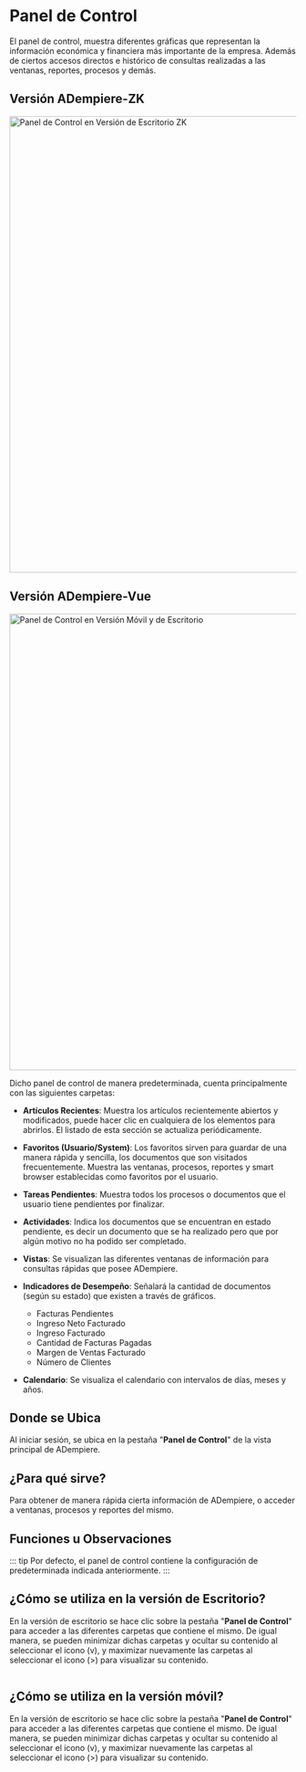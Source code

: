 # Panel de Control

El panel de control, muestra diferentes gráficas que representan la información económica y financiera más importante de la empresa. Además de ciertos accesos directos e histórico de consultas realizadas a las ventanas, reportes, procesos y demás.

## Versión ADempiere-ZK

<img :src="$withBase('/images/components/dashboard/zk-desktop-version-dashboard.png')" alt="Panel de Control en Versión de Escritorio ZK" width="800px">

## Versión ADempiere-Vue

<img :src="$withBase('/images/components/dashboard/dashboard-desktop-mobile.png')" alt="Panel de Control en Versión Móvil y de Escritorio" width="800px">

Dicho panel de control de manera predeterminada, cuenta principalmente con las siguientes carpetas:

- **Artículos Recientes**: Muestra los artículos recientemente abiertos y modificados, puede hacer clic en cualquiera de los elementos para abrirlos. El listado de esta sección se actualiza periódicamente.

- **Favoritos (Usuario/System)**: Los favoritos sirven para guardar de una manera rápida y sencilla, los documentos que son visitados frecuentemente. Muestra las ventanas, procesos, reportes y smart browser establecidas como favoritos por el usuario.

- **Tareas Pendientes**: Muestra todos los procesos o documentos que el usuario tiene pendientes por finalizar.

- **Actividades**: Indica los documentos que se encuentran en estado pendiente, es decir un documento que se ha realizado pero que por algún motivo no ha podido ser completado.

- **Vistas**: Se visualizan las diferentes ventanas de información para consultas rápidas que posee ADempiere.

- **Indicadores de Desempeño**: Señalará la cantidad de documentos (según su estado) que existen a través de gráficos.

  - Facturas Pendientes
  - Ingreso Neto Facturado
  - Ingreso Facturado
  - Cantidad de Facturas Pagadas
  - Margen de Ventas Facturado
  - Número de Clientes

- **Calendario**: Se visualiza el calendario con intervalos de días, meses y años.

## Donde se Ubica

Al iniciar sesión, se ubica en la pestaña "**Panel de Control**" de la vista principal de ADempiere.

## ¿Para qué sirve?

Para obtener de manera rápida cierta información de ADempiere, o acceder a ventanas, procesos y reportes del mismo.

## Funciones u Observaciones

::: tip
Por defecto, el panel de control contiene la configuración de predeterminada indicada anteriormente.
:::

## ¿Cómo se utiliza en la versión de Escritorio?

En la versión de escritorio se hace clic sobre la pestaña "**Panel de Control**" para acceder a las diferentes carpetas que contiene el mismo. De igual manera, se pueden minimizar dichas carpetas y ocultar su contenido al seleccionar el icono (v), y maximizar nuevamente las carpetas al seleccionar el icono (>) para visualizar su contenido.

<img :src="$withBase('/images/components/dashboard/how-to-use-it-in-the-desktop-version.gif')" />

## ¿Cómo se utiliza en la versión móvil?

En la versión de escritorio se hace clic sobre la pestaña "**Panel de Control**" para acceder a las diferentes carpetas que contiene el mismo. De igual manera, se pueden minimizar dichas carpetas y ocultar su contenido al seleccionar el icono (v), y maximizar nuevamente las carpetas al seleccionar el icono (>) para visualizar su contenido.

<img :src="$withBase('/images/components/dashboard/how-to-use-it-in-the-mobile-version.gif')" />
